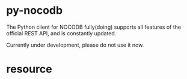 # py-nocodb
The Python client for NOCODB fully(doing) supports all features of the official REST API, and is constantly updated.

Currently under development, please do not use it now.
# resource
